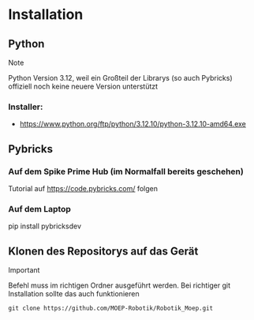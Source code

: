 # Installation
## Python
> [!NOTE]
> Python Version 3.12, weil ein Großteil der Librarys (so auch Pybricks) offiziell noch keine neuere Version unterstützt
### Installer:
- https://www.python.org/ftp/python/3.12.10/python-3.12.10-amd64.exe
## Pybricks
### Auf dem Spike Prime Hub (im Normalfall bereits geschehen)
Tutorial auf https://code.pybricks.com/ folgen
### Auf dem Laptop
pip install pybricksdev
## Klonen des Repositorys auf das Gerät
> [!IMPORTANT] 
> Befehl muss im richtigen Ordner ausgeführt werden. Bei richtiger git Installation sollte das auch funktionieren 

`git clone https://github.com/MOEP-Robotik/Robotik_Moep.git`
